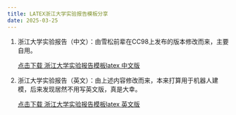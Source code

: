 ```yaml
---
title: LATEX浙江大学实验报告模板分享
date: 2025-03-25
---
```

1. 浙江大学实验报告（中文）：由雪松前辈在CC98上发布的版本修改而来，主要自用。
   
   [点击下载 浙江大学实验报告模板latex 中文版](https://github.com/Niamsa/Niamsa.github.io/blob/my-pages/LATEX_modes/expreport_Chinese.zip)

3. 浙江大学实验报告（英文）：由上述内容修改而来，本来打算用于机器人建模，后来发现居然不用写英文版，真是大幸。
   
   [点击下载 浙江大学实验报告模板latex 英文版](https://github.com/Niamsa/Niamsa.github.io/blob/my-pages/LATEX_modes/expreport_English.zip)
   
